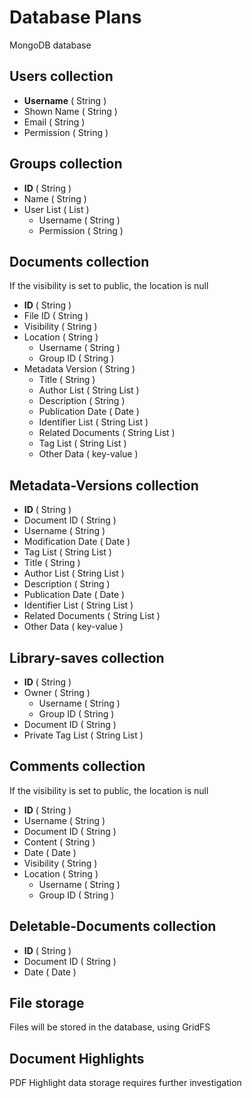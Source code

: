 # **Database Plans**
MongoDB database

## **Users collection**
- **Username** ( String )
- Shown Name ( String )
- Email ( String )
- Permission ( String )

## **Groups collection**
- **ID** ( String )
- Name ( String )
- User List ( List )
    - Username ( String )
    - Permission ( String )

## **Documents collection**
If the visibility is set to public, the  location is null

- **ID** ( String )
- File ID ( String )
- Visibility ( String )
- Location ( String )
    - Username ( String )
    - Group ID ( String )
- Metadata Version ( String )
    - Title ( String )
    - Author List ( String List )
    - Description ( String )
    - Publication Date ( Date )
    - Identifier List ( String List )
    - Related Documents ( String List )
    - Tag List ( String List )
    - Other Data ( key-value )

## **Metadata-Versions collection**
- **ID** ( String )
- Document ID ( String )
- Username ( String )
- Modification Date ( Date )
- Tag List ( String List )
- Title ( String )
- Author List ( String List )
- Description ( String )
- Publication Date ( Date )
- Identifier List ( String List )
- Related Documents ( String List )
- Other Data ( key-value )

## **Library-saves collection**
- **ID** ( String )
- Owner ( String )
    - Username ( String )
    - Group ID ( String )
- Document ID ( String )
- Private Tag List ( String List )

## **Comments collection**
If the visibility is set to public, the  location is null

- **ID** ( String )
- Username ( String )
- Document ID ( String )
- Content ( String )
- Date ( Date )
- Visibility ( String )
- Location ( String )
    - Username ( String )
    - Group ID ( String )

## **Deletable-Documents collection**
- **ID** ( String )
- Document ID ( String )
- Date ( Date )

## **File storage**
Files will be stored in the database, using GridFS

## **Document Highlights**
PDF Highlight data storage requires further investigation